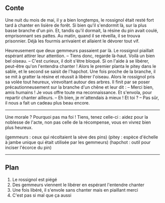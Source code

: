 ## Conte

Une nuit du mois de mai, il y a bien longtemps, le rossignol était resté fort tard à chanter en lisière de forêt. Si bien qu'il s'endormit là, sur la plus basse branche d'un pin. Et, tandis qu'il dormait, la résine du pin avait coulé, emprisonnant ses pattes. Au matin, quand il se réveilla, il se trouva prisonnier. Déjà les fourmis arrivaient et allaient le dévorer tout vif.

Heureusement que deux gemmeurs passaient par là. Le rossignol piaillait espérant attirer leur attention.
	– Tiens donc, regarde là-haut. Voilà un bien bel oiseau.
	– C'est curieux, il doit s'être bloqué. Si on l'aide à se libérer, peut-être qu'on l'entendra chanter !
Alors le premier planta le pitey dans le sable, et le second se saisit de l'hapchot. Une fois proche de la branche, il se mit à gratter la résine et réussit à libérer l'oiseau. Alors le rossignol pris sa volée tout heureux, virevoltant autour des arbres. Il finit par se poser précautionneusement sur la branche d'un chêne et leur dit :
	– Merci bien, amis humains ! Je vous offre toute ma reconnaissance.
Et s'envola, pour repartir chanter ailleurs.
	– Eh bien, je m'attendais à mieux ! Et toi ?
	– Pas sûr, il nous a fait un cadeau plus beau encore.

___

Une morale ? Pourquoi pas ma foi !
Tiens, tenez celle-ci : aidez pour la noblesse de l'acte, non pas celle de la récompense, vous en vivrez bien plus heureux.

(gemmeurs : ceux qui récoltaient la sève des pins)
(pitey : espèce d'échelle à jambe unique qui était utilisée par les gemmeurs)
(hapchot : outil pour inciser l'écorce du pin)


___

## Plan

1. Le rossignol est piégé
2. Des gemmeurs viennent le libérer en espérant l'entendre chanter
3. Une fois libéré, il s'envole sans chanter mais en piaillant merci
4. C'est pas si mal que ça aussi
